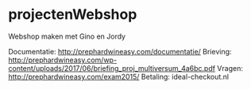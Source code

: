 # projectenWebshop
Webshop maken met Gino en Jordy

Documentatie: http://prephardwineasy.com/documentatie/ 
Brieving: http://prephardwineasy.com/wp-content/uploads/2017/06/briefing_proj_multiversum_4a6bc.pdf 
Vragen: http://prephardwineasy.com/exam2015/ 
Betaling: ideal-checkout.nl
